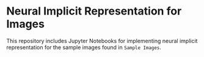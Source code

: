 # Neural Implicit Representation for Images

This repository includes Jupyter Notebooks for implementing neural implicit representation for the sample images found in `Sample Images`. 
